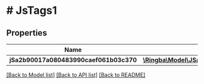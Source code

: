 # # JsTags1

## Properties

Name | Type | Description | Notes
------------ | ------------- | ------------- | -------------
**jSa2b90017a080483990caef061b03c370** | [**\Ringba\Model\JSa2b90017a080483990caef061b03c370**](JSa2b90017a080483990caef061b03c370.md) |  |

[[Back to Model list]](../../README.md#models) [[Back to API list]](../../README.md#endpoints) [[Back to README]](../../README.md)
